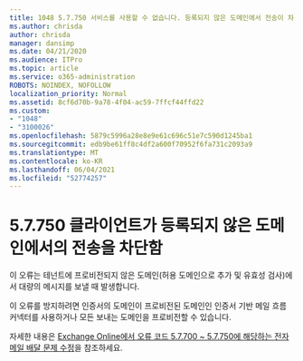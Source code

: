 ```yaml
---
title: 1048 5.7.750 서비스를 사용할 수 없습니다. 등록되지 않은 도메인에서 전송이 차단된 클라이언트
ms.author: chrisda
author: chrisda
manager: dansimp
ms.date: 04/21/2020
ms.audience: ITPro
ms.topic: article
ms.service: o365-administration
ROBOTS: NOINDEX, NOFOLLOW
localization_priority: Normal
ms.assetid: 8cf6d70b-9a78-4f04-ac59-7ffcf44ffd22
ms.custom:
- "1048"
- "3100026"
ms.openlocfilehash: 5879c5996a28e8e9e61c696c51e7c590d1245ba1
ms.sourcegitcommit: edb9be61ff8c4df2a600f70952f6fa731c2093a9
ms.translationtype: MT
ms.contentlocale: ko-KR
ms.lasthandoff: 06/04/2021
ms.locfileid: "52774257"
---
```

# <a name="57750-client-blocked-from-sending-from-unregistered-domain"></a>5.7.750 클라이언트가 등록되지 않은 도메인에서의 전송을 차단함

이 오류는 테넌트에 프로비전되지 않은 도메인(허용 도메인으로 추가 및 유효성 검사)에서 대량의 메시지를 보낼 때 발생합니다.

이 오류를 방지하려면 인증서의 도메인이 프로비전된 도메인인 인증서 기반 메일 흐름 커넥터를 사용하거나 모든 보내는 도메인을 프로비전할 수 있습니다.

자세한 내용은 [Exchange Online에서 오류 코드 5.7.700 ~ 5.7.750에 해당하는 전자 메일 배달 문제 수정](https://go.microsoft.com/fwlink/?linkid=2164955)을 참조하세요.